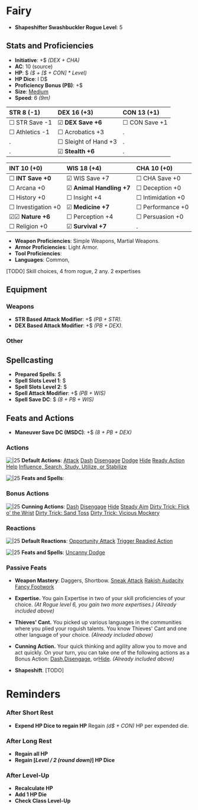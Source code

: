 
# Fairy
- **Shapeshifter Swashbuckler Rogue Level**: 5
## Stats and Proficiencies
- **Initiative**: +$ *(DEX + CHA)*
- **AC**: 10 (source)
- **HP**: $ *($ + [$ + CON] * Level)*
- **HP Dice**: l D$
- **Proficiency Bonus (PB)**: +$
- **Size**: [Medium](game_rules.md#advanced-rules#creature-sizes)
- **Speed**: 6 *(9m)*

| STR 8 (-1)         | DEX 16 (+3)          | CON 13 (+1)       |
| :----------------- | :------------------- | :---------------- |
| ☐ STR Save -1      | ☑ **DEX Save +6**    | ☐ CON Save +1     |
| ☐ Athletics -1     | ☐ Acrobatics +3      | .                 |
| .                  | ☐ Sleight of Hand +3 | .                 |
| .                  | ☑ **Stealth +6**     | .                 |


| INT 10 (+0)        | WIS 18 (+4)              | CHA 10 (+0)        |
| :----------------- | :----------------------- | :----------------- |
| ☐ **INT Save +0**  | ☑ WIS Save +7            | ☐ CHA Save +0      |
| ☐ Arcana +0        | ☑ **Animal Handling +7** | ☐ Deception +0     |
| ☐ History +0       | ☐ Insight +4             | ☐ Intimidation +0  |
| ☐ Investigation +0 | ☑ **Medicine +7**        | ☐ Performance +0   |
| ☑☑ **Nature +6**   | ☐ Perception +4          | ☐ Persuasion +0    |
| ☐ Religion +0      | ☑ **Survival +7**        | .                  |

- **Weapon Proficiencies**: Simple Weapons, Martial Weapons.
- **Armor Proficiencies**: Light Armor.
- **Tool Proficiencies**: 
- **Languages**: Common, 


[TODO] Skill choices, 4 from rogue, 2 any. 
2 expertises


## Equipment
### Weapons
- **STR Based Attack Modifier**: +$ *(PB + STR)*.
- **DEX Based Attack Modifier**: +$ *(PB + DEX)*.
### Other


## Spellcasting
- **Prepared Spells**: $
- **Spell Slots Level 1**: $
- **Spell Slots Level 2**: $
- **Spell Attack Modifier**: +$ *(PB + WIS)*
- **Spell Save DC**: $ *(8 + PB + WIS)* 

## Feats and Actions
- **Maneuver Save DC (MSDC)**: +$ *(8 + PB + DEX)*

### Actions
![\|25](https://bg3.wiki/w/images/f/f2/Action_Icon.png) **Default Actions**: 
  [Attack](game_rules.md#turn-based-play#attack)
  [Dash](game_rules.md#turn-based-play#dash)
  [Disengage](game_rules.md#turn-based-play#disengage)
  [Dodge](game_rules.md#turn-based-play#dodge)
  [Hide](game_rules.md#turn-based-play#hide)
  [Ready Action](game_rules.md#turn-based-play#ready-action)
  [Help](game_rules.md#turn-based-play#help)
  [Influence, Search, Study, Utilize, or Stabilize](game_rules.md#turn-based-play#influence-search-study-utilize-or-stabilize)

![\|25](https://bg3.wiki/w/images/f/f2/Action_Icon.png) **Feats and Spells**: 

### Bonus Actions
![\|25](https://bg3.wiki/w/images/c/c9/Bonus_Action_Icon.png) **Cunning Actions**:
  [Dash](game_rules.md#turn-based-play#dash)
  [Disengage](game_rules.md#turn-based-play#disengage)
  [Hide](game_rules.md#turn-based-play#hide)
  [Steady Aim](vault/database/feats.md#steady-aim)
  [Dirty Trick: Flick o' the Wrist](vault/database/feats.md#dirty-trick-flick-o-the-wrist)
  [Dirty Trick: Sand Toss](vault/database/feats.md#dirty-trick-sand-toss)
  [Dirty Trick: Vicious Mockery](vault/database/feats.md#dirty-trick-vicious-mockery)

### Reactions
![\|25](https://bg3.wiki/w/images/c/c1/Reaction_Icon.png) **Default Reactions**: 
  [Opportunity Attack](game_rules.md#turn-based-play#opportunity-attack)
  [Trigger Readied Action](game_rules.md#turn-based-play#trigger-readied-action)

![\|25](https://bg3.wiki/w/images/c/c1/Reaction_Icon.png) **Feats and Spells**: 
  [Uncanny Dodge](vault/database/feats.md#uncanny-dodge)

### Passive Feats
- **Weapon Mastery**: Daggers, Shortbow.
  [Sneak Attack](./../feats.md#sneak-attack)
  [Rakish Audacity](vault/database/feats.md#rakish-audacity)
  [Fancy Footwork](vault/database/feats.md#fancy-footwork)

- **Expertise.** You gain Expertise in two of your skill proficiencies of your choice. *(At Rogue level 6, you gain two more expertises.)* *(Already included above)*
- **Thieves' Cant.** You picked up various languages in the communities where you plied your roguish talents. You know Thieves' Cant and one other language of your choice. *(Already included above)*
- **Cunning Action.** Your quick thinking and agility allow you to move and act quickly. On your turn, you can take one of the following actions as a Bonus Action: [Dash](game_rules.md#turn-based-play#dash),[Disengage](game_rules.md#turn-based-play#disengage), or[Hide](game_rules.md#turn-based-play#hide). *(Already included above)*

- **Shapeshift**. [TODO]

# Reminders
### After Short Rest
- **Expend HP Dice to regain HP**
  Regain *(d$ + CON)* HP per expended die.

### After Long Rest
- **Regain all HP**
- **Regain [*Level / 2 (round down)*] HP Dice**

### After Level-Up
- **Recalculate HP**
- **Add 1 HP Die**
- **Check Class Level-Up**
